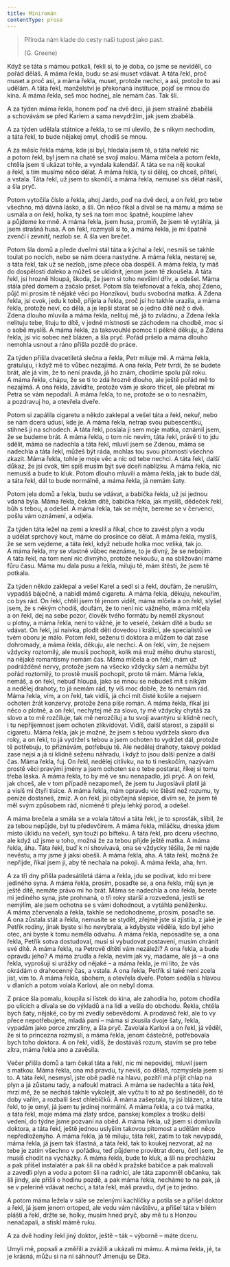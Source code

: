```yaml
---
title: Miniromán
contentType: prose
---
```


<section>

> Příroda nám klade do cesty naši tupost jako past.
>
> (G. Greene)  
  
Když se táta s mámou potkali, řekli si, to je doba, co jsme se neviděli, co pořád děláš. A máma řekla, budu se asi muset vdávat. A táta řekl, proč muset a proč asi, a máma řekla, muset, protože nechci, a asi, protože to asi udělám. A táta řekl, manželství je překonaná instituce, pojď se mnou do kina. A máma řekla, seš moc hodnej, ale nemám čas. Tak šli.

A za týden máma řekla, honem poď na dvě deci, já jsem strašně zbabělá a schovávám se před Karlem a sama nevydržím, jak jsem zbabělá.

A za týden udělala státnice a řekla, to se mi ulevilo, že s nikym nechodim, a táta řekl, to bude nějakej omyl, chodíš se mnou.

A za měsíc řekla máma, kde jsi byl, hledala jsem tě, a táta neřekl nic a potom řekl, byl jsem na chatě se svojí malou. Máma mlčela a potom řekla, chtěla jsem ti ukázat tohle, a vyndala kalendář. A táta se na něj koukal a řekl, s tím musíme něco dělat. A máma řekla, ty si dělej, co chceš, příteli, a vstala. Táta řekl, už jsem to skončil, a máma řekla, nemusel sis dělat násilí, a šla pryč.

Potom vytočila číslo a řekla, ahoj Jardo, poď na dvě deci, a on řekl, pro tebe všechno, má dávná lásko, a šli. On něco říkal a díval se na mámu a máma se usmála a on řekl, holka, ty seš na tom moc špatně, koupíme lahev a půjdeme ke mně. A máma řekla, jsem husa, promiň, že jsem tě vytáhla, já jsem strašná husa. A on řekl, rozmysli si to, a máma řekla, je mi špatně zvenčí i zevnitř, nezlob se. A šla ven brečet.

Potom šla domů a přede dveřmi stál táta a kýchal a řekl, nesmíš se takhle toulat po nocích, nebo se nám dcera nastydne. A máma řekla, nestarej se, a táta řekl, tak už se nezlob, jsme přece oba dospělí. A máma řekla, ty máš do dospělosti daleko a můžeš se uklidnit, jenom jsem tě zkoušela. A táta řekl, jsi hrozně hloupá, škoda, že jsem si toho nevšiml dřív, a odešel. Máma stála před domem a začalo pršet. Potom šla telefonovat a řekla, ahoj Zdeno, půjč mi prosím tě nějaké věci po Honzíkovi, budu svobodná matka. A Zdena řekla, jsi cvok, jedu k tobě, přijela a řekla, proč jsi ho takhle urazila, a máma řekla, protože neví, co dělá, a je lepší starat se o jedno dítě než o dvě. Zdena dlouho mluvila a máma řekla, nelituj mě, já to zvládnu, a Zdena řekla nelituju tebe, lituju to dítě, v jedné místnosti se záchodem na chodbě, moc si o sobě myslíš. A máma řekla, za takovouhle pomoc ti pěkně děkuju, a Zdena řekla, jsi víc sobec než blázen, a šla pryč. Pořád pršelo a máma dlouho nemohla usnout a ráno přišla pozdě do práce.

Za týden přišla dvacetiletá slečna a řekla, Petr miluje mě. A máma řekla, gratuluju, i když mě to vůbec nezajímá. A ona řekla, Petr tvrdí, že se budete brát, ale já vím, že to není pravda, já ho znám, chodíme spolu půl roku. A máma řekla, chápu, že se ti to zdá hrozně dlouho, ale ještě pořád mě to nezajímá. A ona řekla, závidíte, protože vám je skoro třicet, ale přebrat mi Petra se vám nepodaří. A máma řekla, to ne, protože se o to nesnažím, a pozdravuj ho, a otevřela dveře.

Potom si zapálila cigaretu a někdo zaklepal a vešel táta a řekl, nekuř, nebo se nám dcera udusí, kde je. A máma řekla, netrap svou pubescentku, stihneš ji na schodech. A táta řekl, poslala ji sem moje matka, oznámil jsem, že se budeme brát. A máma řekla, o tom nic nevím, táta řekl, právě ti to jdu sdělit, máma se nadechla a táta řekl, mluvil jsem se Zdenou, máma se nadechla a táta řekl, můžeš být ráda, mohlas tou svou pitomostí všechno zkazit. Máma řekla, tohle je moje věc a nic od tebe nechci. A táta řekl, další důkaz, že jsi cvok, tím spíš musím být své dceři nablízku. A máma řekla, nic nemusíš a bude to kluk. Potom dlouho mluvili a máma řekla, jak to bude dál, a táta řekl, dál to bude normálně, a máma řekla, já nemám šaty.

Potom jela domů a řekla, budu se vdávat, a babička řekla, už jsi jednou vdaná byla. Máma řekla, čekám dítě, babička řekla, jak myslíš, dědeček řekl, bůh s tebou, a odešel. A máma řekla, tak se mějte, bereme se v červenci, pošlu vám oznámení, a odjela.

Za týden táta ležel na zemi a kreslil a říkal, chce to zavést plyn a vodu a udělat sprchový kout, máme do prosince co dělat. A máma řekla, myslíš, že se sem vejdeme, a táta řekl, když nebude holka moc veliká, tak jo. A máma řekla, my se vlastně vůbec neznáme, to je divný, že se nebojim. A táta řekl, na tom není nic divnýho, protože nekoušu, a na sbližování máme fůru času. Máma mu dala pusu a řekla, miluju tě, mám štěstí, že jsem tě potkala.

Za týden někdo zaklepal a vešel Karel a sedl si a řekl, doufám, že neruším, vypadáš báječně, a nabídl mámě cigaretu. A máma řekla, děkuju, nekouřím, co bys rád. On řekl, chtěl jsem tě jenom vidět, máma mlčela a on řekl, slyšel jsem, že s někým chodíš, doufám, že to není nic vážného, máma mlčela a on řekl, dej na sebe pozor, člověk tvého formátu by neměl zkysnout u plotny, a máma řekla, není to vážné, je to veselé, čekám dítě a budu se vdávat. On řekl, jsi naivka, plodit děti dovedou i králíci, ale specialistů ve tvém oboru je málo. Potom řekl, seženu ti doktora a můžem to dát zase dohromady, a máma řekla, děkuju, ale nechci. A on řekl, vím, že nejsem vždycky roztomilý, ale musíš pochopit, kolik má muž mého druhu starostí, na nějaké romantismy nemám čas. Máma mlčela a on řekl, mám už podrážděné nervy, protože jsem na všecko vždycky sám a nemůžu být pořád roztomilý, to prostě musíš pochopit, proto tě mám. Máma řekla, nemáš, a on řekl, nebuď hloupá, jako se mnou se nebudeš mít s nikým a nedělej drahoty, to já nemám rád, ty víš moc dobře, že to nemám rád. Máma řekla, vím, a on řekl, tak vidíš, já chci mít čisté košile a nejsem ochoten žrát konzervy, protože žena píše román. A máma řekla, říkal jsi něco o plotně, a on řekl, nechytej mě za slovo, ty mě vždycky chytáš za slovo a to mě rozčiluje, tak mě nerozčiluj a tu svoji avantýru si klidně nech, i tu nepříjemnost jsem ochoten zlikvidovat. Vidíš, další starost, a zapálil si cigaretu. Máma řekla, jak je možné, že jsem s tebou vydržela skoro dva roky, a on řekl, to já vydržel s tebou a jsem ochoten to vydržet dál, protože tě potřebuju, to přiznávám, potřebuju tě. Ale nedělej drahoty, takový poklad zase nejsi a já si klidně seženu náhradu, i když to jsou další peníze a další čas. Máma řekla, fuj. On řekl, nedělej citlivku, na to ti neskočím, nazývám prostě věci pravými jmény a jsem ochoten se o tebe postarat, říkej si tomu třeba láska. A máma řekla, to by mě ve snu nenapadlo, jdi pryč. A on řekl, jak chceš, ale v tom případě nezapomeň, že jsem tu Jugoslávii platil já a visíš mi čtyři tisíce. A máma řekla, mám opravdu víc štěstí než rozumu, ty peníze dostaneš, zmiz. A on řekl, jsi obyčejná slepice, divím se, že jsem tě měl svým způsobem rád, nicméně ti přeju lehký porod, a odešel.

A máma brečela a smála se a volala tátovi a táta řekl, je to spros­ťák, slíbil, že za tebou nepůjde, byl tu předevčírem. A máma řekla, miláčku, dneska jdem místo úklidu na večeři, syn touží po bifteku. A táta řekl, pro dceru všechno, ale když už jsme u toho, možná že za tebou přijde ještě matka. A máma řekla, áha. Táta řekl, buď k ní shovívavá, ona se vždycky těšila, že mi najde nevěstu, a my jsme ji jaksi obešli. A máma řekla, aha. A táta řekl, možná že nepřijde, říkal jsem jí, aby tě nechala na pokoji. A máma řekla, aha, hm.

A za tři dny přišla padesátiletá dáma a řekla, jdu se podívat, kdo mi bere jediného syna. A máma řekla, prosím, posaďte se, a ona řekla, můj syn je ještě dítě, nemáte právo mi ho brát. Máma se nadechla a ona řekla, berete mi jediného syna, jste prohnaná, o tři roky starší a rozvedená, jestli se nemýlím, ale jsem ochotna se s vámi dohodnout, a vytáhla peněženku. A máma zčervenala a řekla, takhle se nedohodneme, prosím, posaďte se. A ona zůstala stát a řekla, nemusíte se stydět, zřejmě jste si zjistila, z jaké je Petřík rodiny, jinak byste si ho nevybrala, a kdybyste věděla, kdo byl jeho otec, ani byste k tomu neměla odvahu. A máma řekla, neposadíte se, a ona řekla, Petřík sotva dostudoval, musí si vybudovat postavení, musím chránit své dítě. A máma řekla, na Petrově dítěti vám nezáleží? A ona řekla, a bude opravdu jeho? A máma zrudla a řekla, nevím jak vy, madame, ale já – a ona řekla, vyprošuji si urážky od nějaké – a máma řekla, je mi líto, že vás okrádám o drahocenný čas, a vstala. A ona řekla, Petřík si také není zcela jist, vím to. A máma řekla, sbohem, a otevřela dveře. Potom seděla s hlavou v dlaních a potom volala Karlovi, ale on nebyl doma.

Z práce šla pomalu, koupila si lístek do kina, ale zahodila ho, potom chodila po ulicích a dívala se do výkladů a na lidi a vešla do obchodu. Řekla, chtěla bych šaty, nějaké, co by mi zvedly sebevědomí. A prodavač řekl, ale to vy přece nepotřebujete, mladá paní – máma si zkusila dvoje šaty, řekla, vypadám jako porce zmrzliny, a šla pryč. Zavolala Karlovi a on řekl, já věděl, že si to princezna rozmyslí, a máma řekla, jenom částečně, potřebovala bych toho doktora. A on řekl, vidíš, že dostáváš rozum, stavím se pro tebe zítra, máma řekla ano a zavěsila.

Večer přišla domů a tam čekal táta a řekl, nic mi nepovídej, mluvil jsem s matkou. Máma řekla, ona má pravdu, ty nevíš, co děláš, rozmyslela jsem si to. A táta řekl, nesmysl, jste obě padlé na hlavu, pozítří má přijít chlap na plyn a já zůstanu tady, a nafoukl matraci. A máma se nadechla a táta řekl, mrzí mě, že se necháš takhle vykolejit, ale vyčtu ti to až po šestinedělí, do té doby vařím, a rozbalil šest chlebíčků. A máma zašeptala, ty jsi blázen, a táta řekl, to je omyl, já jsem tu jedinej normální. A máma řekla, a co tvá matka, a táta řekl, moje máma má zlatý srdce, panskej komplex a trošku delší vedení, do týdne jsme pozvaní na oběd. A máma řekla, už jsem si domluvila doktora, a táta řekl, ještě jednou uslyším takovou pitomost a udělám něco nepředloženýho. A máma řekla, já tě miluju, táta řekl, zatím to tak nevypadá, máma řekla, já jsem tak šťastná, a táta řekl, tak to koukej nezvorat, až na tebe je zatím všechno v pořádku, teď půjdeme provětrat dceru, četl jsem, že musíš chodit na vycházky. A máma řekla, bude to kluk, a šli na procházku a pak přišel instalatér a pak šli na oběd k pražské babičce a pak malovali a zavedli plyn a vodu a potom šli na radnici, ale táta zapomněl občanku, tak šli jindy, ale přišli o hodinu pozdě, a pak máma řekla, necháme to na pak, já se v peleríně vdávat nechci, a táta řekl, máš pravdu, dyť je to jedno.

A potom máma ležela v sále se zelenými kachlíčky a potila se a přišel doktor a řekl, já jsem jenom ortoped, ale vedu vám návštěvu, a přišel táta v bílém plášti a řekl, držte se, holky, musím hned pryč, aby mě tu s Honzou nenačapali, a stiskl mámě ruku.

A za dvě hodiny řekl jiný doktor, ještě – ták – výborně – máte dceru.

Umyli mě, popsali a změřili a zvážili a ukázali mi mámu. A máma řekla, jé, ta je krásná, můžu si na ni sáhnout? Jmenuju se Dita.

</section>
